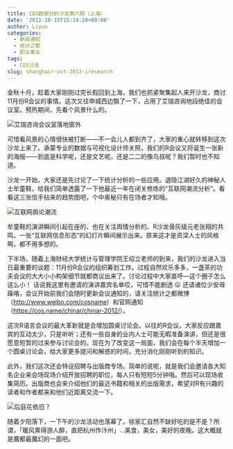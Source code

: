 ```yaml
---
title: COS数据分析沙龙第六期（上海）
date: '2012-10-15T15:14:20+00:00'
author: Liyun
categories:
  - 新闻通知
  - 统计之都
  - 职业事业
tags:
  - COS沙龙
slug: shanghair-oct-2012-iresearch
---
```


金秋十月，趁着大家刚刚过完长假回到上海，我们也抓紧聚集起人来开沙龙，商讨11月份R会议的事情。这次又往申城西边飘了一下，占用了艾瑞咨询地段绝佳的会议室。预热期间，先看个风景什么的。<!--more-->

![艾瑞咨询会议室落地窗外](http://i.imgur.com/Fjlti.jpg)

可惜看风景的心情很快被打断——不一会儿人都到齐了，大家的重心就转移到这次沙龙上来了。承蒙专业的数据与可视化设计师关照，我们的R会议又将诞生一张新的海报——到底是科学呢，还是文艺呢，还是二二的像鸟叔呢？我们暂时也不知道。

沙龙一开始，大家还是先讨论了一下统计分析的一些应用。退隐江湖好久的神秘人士牟童鞋，给我们简单透露了一下他最近一年在闭关修炼的“互联网潮流分析”。看看这三张信手拈来的趋势图吧，个中奥秘只有在场者才知哦。

![互联网舆论潮流](http://i.imgur.com/K2sFE.jpg)

牟童鞋的演讲瞬间引起在座的、也在关注舆情分析的、R沙龙骨灰级元老张翔的共鸣，一张“互联网信息形态”的幻灯片瞬间展示出来。原来这才是资深人士的风格啊，都不用多想的。

下半场，随着上海财经大学统计与管理学院王绍立老师的到来，我们的沙龙进入当日最重要的议题：11月份R会议的组织筹划工作。过程自然欢乐多多，一盏茶的功夫会议的大大小小构架细节就都商议出来了。讨论过程中大家直呼—这个圈子怎么这么小！ 话说我这里有邀请的演讲嘉宾名单哎，可惜不能剧透 😛 还请诸位少安毋躁咯，会议开始前我们会随时更新会议通知的，请关注统计之都微博（<http://www.weibo.com/cosname>）和官网通知（<https://cos.name/chinar/chinar-2012/>）。

这次R语言会议的最大革新就是会增加圆桌讨论会。以往的R会议，大家反应跟嘉宾的互动太少，只是听听；还有一些自身的业内人士可能无暇准备演讲，但还是很愿意短暂的过来参与讨论会的。现在为了改变这一局面，我们会在每个半天增加一个圆桌讨论会，给大家更多提问和解惑的时间，充分消化刚刚听到的知识。

此外，我们这次还会特设招聘与出版商专场。简单的说呢，就是我们会邀请各大知名企业来会场现场介绍开放招聘的职位，每人只有短短5分钟哦。然后可以现场收集简历。出版商也会来介绍他们的最近书籍和相关的出版需求，希望对R有兴趣的读者和作者都来和他们近距离交流一下。

![后庭花依旧？](http://i.imgur.com/Cztwd.jpg)

随着夕阳落下，一下午的沙龙活动也落幕了。徐家汇自然不缺好吃的是不是？所谓，「暖风熏得游人醉，直把杭州作汴州」…美食，美女，美好的夜晚。这大概就是魔都最魔幻的一面吧。
